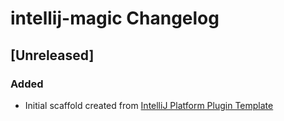 <!-- Keep a Changelog guide -> https://keepachangelog.com -->

# intellij-magic Changelog

## [Unreleased]
### Added
- Initial scaffold created from [IntelliJ Platform Plugin Template](https://github.com/JetBrains/intellij-platform-plugin-template)
